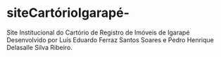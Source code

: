 # siteCartórioIgarapé-
Site Institucional do Cartório de Registro de Imóveis de Igarapé
Desenvolvido por Luís Eduardo Ferraz Santos Soares e Pedro Henrique Delasalle Silva Ribeiro.
